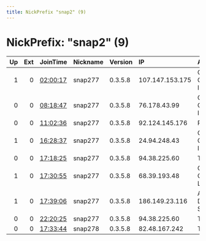```yaml
---
title: NickPrefix "snap2" (9)
---
```


# NickPrefix: "snap2" (9)

|   Up |   Ext | JoinTime                                                                                            | Nickname   | Version   | IP              | AS                                | CC   |   ORp |   Dirp | OS    | Contact   |   eFamMembers |
|-----:|------:|:----------------------------------------------------------------------------------------------------|:-----------|:----------|:----------------|:----------------------------------|:-----|------:|-------:|:------|:----------|--------------:|
|    1 |     0 | [02:00:17](https://metrics.torproject.org/rs.html#details/B8DC31A9F7B891D1F726079C0561167AE640718E) | snap277    | 0.3.5.8   | 107.147.153.175 | Charter Communications, Inc       | us   | 37759 |      0 | Linux | None      |             1 |
|    0 |     0 | [08:18:47](https://metrics.torproject.org/rs.html#details/26D1C38AD99FC1CCEEB37EE3AC03E6FBA575DFBE) | snap277    | 0.3.5.8   | 76.178.43.99    | Charter Communications Inc        | us   | 41549 |      0 | Linux | None      |             1 |
|    0 |     0 | [11:02:36](https://metrics.torproject.org/rs.html#details/BECFFCD2BCC6D33F46CCA15BF74CB411A996BA96) | snap277    | 0.3.5.8   | 92.124.145.176  | Rostelecom                        | ru   | 35815 |      0 | Linux | None      |             1 |
|    1 |     0 | [16:28:37](https://metrics.torproject.org/rs.html#details/58E37E205E738396D66B8CD8895BE01B99E23AA5) | snap277    | 0.3.5.8   | 24.94.248.43    | Charter Communications Inc        | us   | 40551 |      0 | Linux | None      |             1 |
|    0 |     0 | [17:18:25](https://metrics.torproject.org/rs.html#details/6DC6FDF909D77BCEF231DB9C6BA90827A59FD8D8) | snap277    | 0.3.5.8   | 94.38.225.60    | Tiscali SpA                       | it   | 32995 |      0 | Linux | None      |             1 |
|    1 |     0 | [17:30:55](https://metrics.torproject.org/rs.html#details/58B98FD90D4A9D5581110D6455CE2C291A91E30D) | snap277    | 0.3.5.8   | 68.39.193.48    | Comcast Cable Communications, LLC | us   | 33985 |      0 | Linux | None      |             1 |
|    1 |     0 | [17:39:06](https://metrics.torproject.org/rs.html#details/1E056998A2588101FF0BB1544BA65C207D76EB5A) | snap277    | 0.3.5.8   | 186.149.23.116  | ALTICE DOMINICANA S.A.            | do   | 37633 |      0 | Linux | None      |             1 |
|    0 |     0 | [22:20:25](https://metrics.torproject.org/rs.html#details/B8ABA65A21D3DD7E0010862D82E4D2746C708DF9) | snap277    | 0.3.5.8   | 94.38.225.60    | Tiscali SpA                       | it   | 44935 |      0 | Linux | None      |             1 |
|    0 |     0 | [17:33:44](https://metrics.torproject.org/rs.html#details/AD684BFF427BEE9511975EEF5FE6FFE793294808) | snap278    | 0.3.5.8   | 82.48.167.242   | Telecom Italia                    | it   | 36307 |      0 | Linux | None      |             1 |
